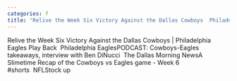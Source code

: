 ```yaml
---
categories: f
title: "Relive the Week Six Victory Against the Dallas Cowboys  Philadelphia Eagles Play Back  Philadelphia Eagles"
---
```

Relive the Week Six Victory Against the Dallas Cowboys | Philadelphia Eagles Play Back&nbsp;&nbsp;Philadelphia EaglesPODCAST: Cowboys-Eagles takeaways, interview with Ben DiNucci&nbsp;&nbsp;The Dallas Morning NewsA Slimetime Recap of the Cowboys vs Eagles game - Week 6 #shorts&nbsp;&nbsp;NFLStock up